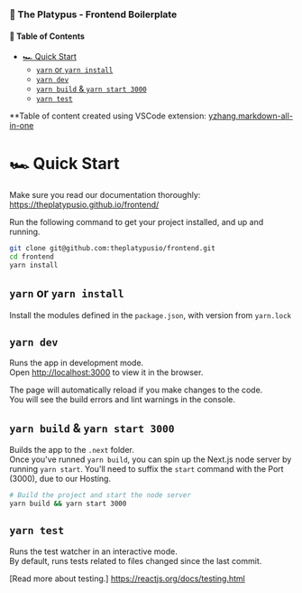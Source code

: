 ### 🦦 The Platypus - Frontend Boilerplate

#### 📑 Table of Contents

- [🏎 Quick Start](#-quick-start)
  - [`yarn` or `yarn install`](#yarn-or-yarn-install)
  - [`yarn dev`](#yarn-dev)
  - [`yarn build` & `yarn start 3000`](#yarn-build--yarn-start-3000)
  - [`yarn test`](#yarn-test)

**Table of content created using VSCode extension: [yzhang.markdown-all-in-one](https://marketplace.visualstudio.com/items?itemName=yzhang.markdown-all-in-one)

# 🏎 Quick Start

Make sure you read our documentation thoroughly: https://theplatypusio.github.io/frontend/

Run the following command to get your project installed, and up and running.

```sh
git clone git@github.com:theplatypusio/frontend.git
cd frontend
yarn install
```

## `yarn` or `yarn install`

Install the modules defined in the `package.json`, with version from `yarn.lock`

## `yarn dev`

Runs the app in development mode.<br>
Open [http://localhost:3000](http://localhost:3000) to view it in the browser.

The page will automatically reload if you make changes to the code.<br>
You will see the build errors and lint warnings in the console.

## `yarn build` & `yarn start 3000`

Builds the app to the `.next` folder.<br>
Once you've runned `yarn build`, you can spin up the Next.js node server by running `yarn start`.
You'll need to suffix the `start` command with the Port (3000), due to our Hosting.

```sh
# Build the project and start the node server
yarn build && yarn start 3000
```

## `yarn test`

Runs the test watcher in an interactive mode.<br>
By default, runs tests related to files changed since the last commit.

[Read more about testing.]
https://reactjs.org/docs/testing.html
